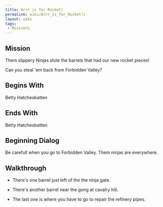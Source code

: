 ```yaml
---
title: Arrr is for Rocket!
permalink: wiki/Arrr_is_for_Rocket!/
layout: wiki
tags:
 - Missions
---
```


## Mission

Them slippery Ninjas stole the barrels that had our new rocket pieces!
Can you steal 'em back from Forbidden Valley?

## Begins With

Betty Hatchesbatten

## Ends With

Betty Hatchesbatten

## Beginning Dialog

Be carefull when you go to Forbidden Valley. Them ninjas are everywhere.

## Walkthrough

-   There's one barrel just left of the the ninja gate.

<!-- -->

-   There's another barrel near the gong at cavalry hill.

<!-- -->

-   The last one is where you have to go to repair the refinery pipes.
